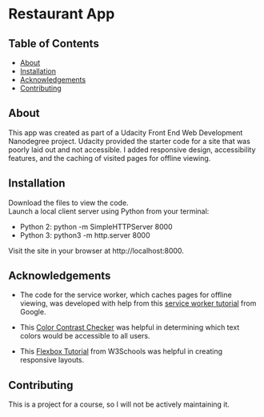 # Restaurant App

## Table of Contents

* [About](#about)
* [Installation](#installation)
* [Acknowledgements](#acknowledgements)
* [Contributing](#contributing)

## About

This app was created as part of a Udacity Front End Web Development Nanodegree project. Udacity provided the starter code for a site that was poorly laid out and not accessible. I added responsive design, accessibility features, and the caching of visited pages for offline viewing.

## Installation

Download the files to view the code.<br/>
Launch a local client server using Python from your terminal: 
* Python 2: python -m SimpleHTTPServer 8000 
* Python 3: python3 -m http.server 8000

Visit the site in your browser at http://localhost:8000.

## Acknowledgements

* The code for the service worker, which caches pages for offline viewing, was developed with help from this [service worker tutorial](https://developers.google.com/web/ilt/pwa/lab-caching-files-with-service-worker) from Google.

* This [Color Contrast Checker](https://webaim.org/resources/contrastchecker/) was helpful in determining which text colors would be accessible to all users.

* This [Flexbox Tutorial](https://www.w3schools.com/css/css3_flexbox.asp) from W3Schools was helpful in creating responsive layouts.

## Contributing

This is a project for a course, so I will not be actively maintaining it.